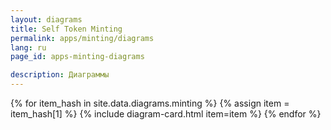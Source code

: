 ```yaml
---
layout: diagrams
title: Self Token Minting
permalink: apps/minting/diagrams
lang: ru
page_id: apps-minting-diagrams

description: Диаграммы
---
```

<div class="diagrams__block">
{% for item_hash in site.data.diagrams.minting %} {% assign item = item_hash[1] %} {% include diagram-card.html item=item %} {% endfor %}
</div>